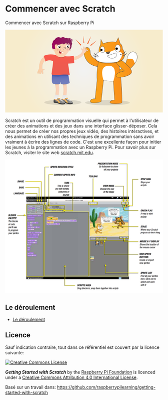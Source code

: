 # Commencer avec Scratch

Commencer avec Scratch sur Raspberry Pi

![](cover.png)

Scratch est un outil de programmation visuelle qui permet à l'utilisateur de créer des animations et des jeux dans une interface glisser-déposer. Cela nous permet de créer nos propres jeux vidéo, des histoires intéractives, et des animations en utilisant des techniques de programmation sans avoir vraiment à écrire des lignes de code. C'est une excellente façon pour initier les jeunes à la programmation avec un Raspberry Pi. Pour savoir plus sur Scratch, visiter le site web [scratch.mit.edu](http://scratch.mit.edu).

![](images/scratch-interface.png)

## Le déroulement

- [Le déroulement](worksheet.md)

## Licence

Sauf indication contraire, tout dans ce référentiel est couvert par la licence suivante:

[![Creative Commons License](http://i.creativecommons.org/l/by-sa/4.0/88x31.png)](http://creativecommons.org/licenses/by-sa/4.0/)

***Getting Started with Scratch*** by the [Raspberry Pi Foundation](http://www.raspberrypi.org) is licenced under a [Creative Commons Attribution 4.0 International License](http://creativecommons.org/licenses/by-sa/4.0/).

Basé sur un travail dans: https://github.com/raspberrypilearning/getting-started-with-scratch
